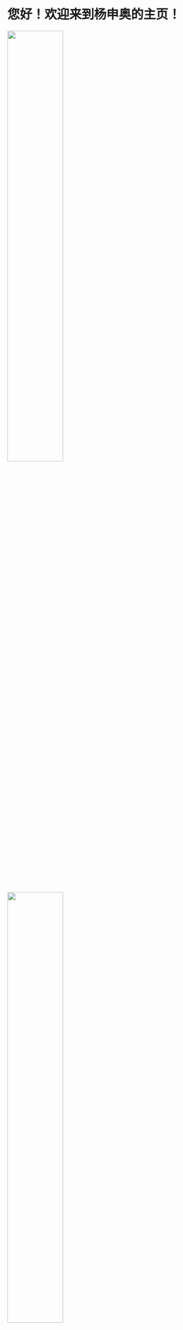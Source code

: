 **您好！欢迎来到杨申奥的主页！**
================================

<img src="http://a1.qpic.cn/psc?/V12QgjZb0HH2Jd/ruAMsa53pVQWN7FLK88i5qoQuin18cgVXuRJOcFKeXbnSoSXUeTkZYNJE0Kdr.nhmUed2VMw8ljfRF9sJqZuBkoSe38qfiOW5LRb12jBI7I!/b&ek=1&kp=1&pt=0&bo=vALAA7wCwAMBGT4!&tl=3&vuin=1992309617&tm=1607562000&sce=60-4-3&rf=viewer_4" width="50%">

<img src="https://tse1-mm.cn.bing.net/th/id/OIP.f24dD_lbTx6IANLxCAEPwQHaKm?pid=Api&rs=1" width="50%"> 

Name：**杨申奥**

Gender：**男**

Position：**在读本科生**

Inaugural unit：**南京理工大学**

关于单位：

<img src="http://m.qpic.cn/psc?/V12QgjZb0HH2Jd/45NBuzDIW489QBoVep5mcSLYzKXb5gHHPuG7raCuYjBc6ps4JV0cxfeg5YN7DrUEL35L.y*OCEjB3F3z7QkI9RdaIHNehVCgZW6Ubkwtdr0!/b&bo=oAQEBqAEBAYBGT4!&rf=viewer_4" width="50%"> 

<img src="http://m.qpic.cn/psc?/V12QgjZb0HH2Jd/45NBuzDIW489QBoVep5mcSLYzKXb5gHHPuG7raCuYjA.jtb2kZNDZXB0ZmnmLJ.yf3ScmrQyyINFBCu2AYfDkaPoQgCXxbzNW.Ban0241Uk!/b&bo=AAXAAwAFwAMBKQ4!&rf=viewer_4" width="50%">

<img src="http://m.qpic.cn/psc?/V12QgjZb0HH2Jd/45NBuzDIW489QBoVep5mcSLYzKXb5gHHPuG7raCuYjDglVDq72BkkrsrDllASzLHRiD933JWBNQlFmAYKYRg3EghaoTai3Ip0LO3vyWcXRA!/b&bo=AAXAAwAFwAMFORo!&rf=viewer_4" width="50%">

<img src="http://m.qpic.cn/psc?/V12QgjZb0HH2Jd/45NBuzDIW489QBoVep5mcXNb4SNr*9iw8NJ1ZC8WWC8Tkc01*bu6vByCfsKKmFs3iasEPM12V8C9I1QClb.ocJJHUzvbV4VzxJteQJaXd8g!/b&bo=kAZgBJAGYAQFSWo!&rf=viewer_4" width="50%">

南京理工大学，位于江苏省南京市，北依紫金山，西临明城墙，是隶属于工业和信息化部，由工信部、教育部与江苏省人民政府共建的全国重点大学，是国家“世界一流学科建设高校“，是国家“211工程”、“985工程优势学科创新平台”重点建设高校，入选国家“111计划”、卓越工程师教育培养计划、国家建设高水平大学公派研究生项目、新工科研究与实践项目、国家大学生创新性实验计划、国家大学生文化素质教育基地、国家创新人才培养示范基地、国家国际科技合作基地、中国政府奖学金来华留学生接收院校、全国创新创业典型经验高校、全国首批深化创新创业教育改革示范高校、全国高校实践育人创新创业基地、首批高等学校科技成果转化和技术转移基地、全国专利工作试点示范高校等，是全国18所获批国家双创示范基地的高校之一，全国首批博士、硕士学位授予单位，是中俄工科大学联盟、工业和信息化部高校联盟、中国兵器协同创新联盟、CDIO工程教育联盟成员单位，素有“兵器技术人才摇篮”的美誉。
    
学校由创建于1953年的中国人民解放军军事工程学院（简称“哈军工”）分建而成，经历了炮兵工程学院、华东工程学院、华东工学院等发展阶段，1993年更名为南京理工大学。

截至2019年4月，学校占地3118亩，建筑面积108万平方米；设有20个学院，合作创办了两个独立学院；馆藏中外文图书文献250余万册；在校生30000余名，留学生1000余名；教职工3200余人，专任教师1900余人。

2020年9月，南理工江阴校区正式启用  。


Address：**玄武区孝陵卫街200号**

>兴趣爱好：
>>Basketball
>>Painting
>>Killers of the Three Kingdoms

**Sorry to tell you that I haven't achieved any academic success.**

**有关网页制作的链接：**
<https://www.runoob.com>
